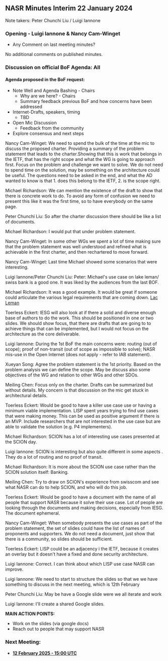 ## NASR Minutes Interim 22 January 2024

Note takers: Peter Chunchi Liu / Luigi Iannone

### Opening - Luigi Iannone & Nancy Cam-Winget

- Any Comment on last meeting minutes?

No additional comments on published minutes.

### Discussion on official BoF Agenda: All

#### Agenda proposed in the BoF request:
- Note Well and Agenda Bashing - Chairs
    - Why are we here? - Chairs
    - Summary feedback previous BoF and how concerns have been addressed
- Internet-Drafts, speakers, timing
    - TBD 
- Open Mic Discussion
    - Feedback from the community
- Explore consensus and next steps


Nancy Cam-Winget: We need to spend the bulk of the time at the mic to discuss the proposed charter. Providing a summary of the problem statement that leads to the charter.Showing that this is work that belongs in the IETF, that has the right scope and what the WG is going to approach first. Focus on the problem and challenge we want to solve. We do not need to spend time on the solution, may be something on the architecture could be useful. The questions need to be asked in the end, and what the AD wanted to know is that 1. does this belong to the IETF, 2. is the scope right.

Michael Richardson: We can mention the existence of the draft to show that there is concrete work to do. To avoid any form of confusion we need to present this like it was the first time, so to have everybody on the same page.

Peter Chunchi Liu: So after the charter discussion there should be like a list of documents. 

Michael Richardson: I would put that under problem statement. 

Nancy Cam-Winget: In some other WGs we spent a lot of time making sure that the problem statement was well understood and refined what is achievable in the first charter, and then rechartered to move forward. 

Nancy Cam-Winget: Last time Michael showed some scenarios that were interesting.

Luigi Iannone/Peter Chunchi Liu: Peter: Michael's use case on lake leman/ swiss bank is a good one. It was liked by the audiences from the last BOF. 

Michael Richardson: It was a good example. It would be great if someone could articulate the various legal requirements that are coming down. [Lac Leman](https://docs.google.com/presentation/d/e/2PACX-1vSjENNIVVXL-kaY-bJ8pWEnHhkKhejVGaajuqUSjEXhKRf7LzyggRY-xXYs-2N6CP0uECjhqv28CRFS/pub?start=false&loop=false&delayms=3000&slide=id.g327cf7bb13b_0_0)

Toerless Eckert: IESG will also look at if there a solid and diverse enough base of authors to do the work. This should be positioned in one or two slides. We should show focus, that there are drafts that are going to to achieve things that can be implemented, but I would not focus on the architecture as the core deliverable.

Luigi Iannone: During the 1st BoF the main concerns were: routing (out of scope); proof of non-transit (out of scope as impossible to solve); NASR mis-use in the Open Internet (does not apply - refer to IAB statement).

Xueyan Song: Agree the problem statement is the 1st priority. Based on the problem analysis we can define the scope. May be discuss also some objectives of the WG and relation to other WGs and other SDOs.

Meiling Chen: Focus only on the charter. Drafts can be summarized but without details. My concern is that discussion on the mic get stuck in architectural details.

Toerless Eckert: Would be good to have a killer use case use or having a minimum viable implementation. LISP spent years trying to find use cases that were making money. This can be used as positive argument if there is an MVP. Include researchers that are not interested in the use case but are able to validate the solution (e.g. P4 implementers).

Michael Richardson: SCION has a lot of interesting use cases presented at the SCION day.

Luigi Iannone: SCION is interesting but also quite different in some aspects . They do a lot of routing and no proof of transit.

Michael Richardson: It is more about the SCION use case rather than the SCION solution itself: Banking.

Meiling Chen: Try to draw on SCION's experience from swisscom and see what NASR can do to help SCION, and who will do this job.

Toerless Eckert: Would be good to have a document with the name of all people that support NASR because it solve their use case. Lot of people are looking through the documents and making decisions, especially from IESG. The document ephemeral.

Nancy Cam-Winget: When somebody presents the use cases as part of the problem statement, the set of slides could have the list of names of proponents and supporters. We do not need a document, just show that there is a community, so slides should be sufficient.

Toerless Eckert: LISP could be an adjacency i the IETF, because it creates an overlay but it doesn't have a fixed and done security architecture.

Luigi Iannone: Correct. I can think about which LISP use case NASR can improve.

Luigi Iannone: We need to start to structure the slides so that we we have something to discuss in the next meeting, which is 12th February

Peter Chunchi Liu: May be have a Google slide were we all iterate and work

Luigi Iannone: I'll create a shared Google slides.

**MAIN ACTION POINTS:**
- Work on the slides (via google docs)
- Reach out to people that may support NASR

### Next Meeting:

- **[12 February 2025 - 15:00 UTC](https://www.worldtimebuddy.com/?qm=1&lid=2147714,1850147,1816670,2988507,100,5128581,5391959&h=100&date=2025-2-12&sln=15-16&hf=0)**
